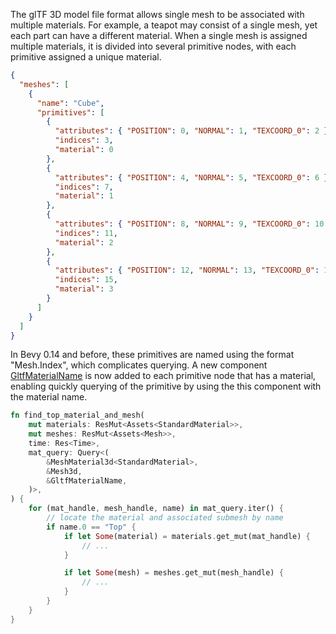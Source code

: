 The glTF 3D model file format allows single mesh to be associated with multiple materials. For example, a teapot may consist of a single mesh, yet each part can have a different material. When a single mesh is assigned multiple materials, it is divided into several primitive nodes, with each primitive assigned a unique material.

```json
{
  "meshes": [
    {
      "name": "Cube",
      "primitives": [
        {
          "attributes": { "POSITION": 0, "NORMAL": 1, "TEXCOORD_0": 2 },
          "indices": 3,
          "material": 0
        },
        {
          "attributes": { "POSITION": 4, "NORMAL": 5, "TEXCOORD_0": 6 },
          "indices": 7,
          "material": 1
        },
        {
          "attributes": { "POSITION": 8, "NORMAL": 9, "TEXCOORD_0": 10 },
          "indices": 11,
          "material": 2
        },
        {
          "attributes": { "POSITION": 12, "NORMAL": 13, "TEXCOORD_0": 14 },
          "indices": 15,
          "material": 3
        }
      ]
    }
  ]
}
```

In Bevy 0.14 and before, these primitives are named using the format "Mesh.Index", which complicates querying. A new component [GltfMaterialName](https://docs.rs/bevy/0.15.0-rc.1/bevy/gltf/struct.GltfMaterialName.html) is now added to each primitive node that has a material, enabling quickly querying of the primitive by using the this component with the material name.

```rust
fn find_top_material_and_mesh(
    mut materials: ResMut<Assets<StandardMaterial>>,
    mut meshes: ResMut<Assets<Mesh>>,
    time: Res<Time>,
    mat_query: Query<(
        &MeshMaterial3d<StandardMaterial>,
        &Mesh3d,
        &GltfMaterialName,
    )>,
) {
    for (mat_handle, mesh_handle, name) in mat_query.iter() {
        // locate the material and associated submesh by name
        if name.0 == "Top" {
            if let Some(material) = materials.get_mut(mat_handle) {
                // ...
            }

            if let Some(mesh) = meshes.get_mut(mesh_handle) {
                // ...
            }
        }
    }
}
```